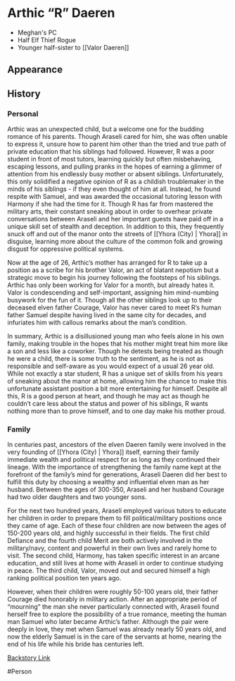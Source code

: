 # Arthic “R” Daeren
- Meghan's PC
- Half Elf Thief Rogue
- Younger half-sister to [[Valor Daeren]]

## Appearance


## History
### Personal
Arthic was an unexpected child, but a welcome one for the budding romance of his parents. Though Araseli cared for him, she was often unable to express it, unsure how to parent him other than the tried and true path of private education that his siblings had followed. However, R was a poor student in front of most tutors, learning quickly but often misbehaving, escaping lessons, and pulling pranks in the hopes of earning a glimmer of attention from his endlessly busy mother or absent siblings. Unfortunately, this only solidified a negative opinion of R as a childish troublemaker in the minds of his siblings - if they even thought of him at all. Instead, he found respite with Samuel, and was awarded the occasional tutoring lesson with Harmony if she had the time for it. Though R has far from mastered the military arts, their constant sneaking about in order to overhear private conversations between Araseli and her important guests have paid off in a unique skill set of stealth and deception. In addition to this, they frequently snuck off and out of the manor onto the streets of [[Yhora (City) | Yhora]] in disguise, learning more about the culture of the common folk and growing disgust for oppressive political systems.

Now at the age of 26, Arthic’s mother has arranged for R to take up a position as a scribe for his brother Valor, an act of blatant nepotism but a strategic move to begin his journey following the footsteps of his siblings. Arthic has only been working for Valor for a month, but already hates it. Valor is condescending and self-important, assigning him mind-numbing busywork for the fun of it. Though all the other siblings look up to their deceased elven father Courage, Valor has never cared to meet R’s human father Samuel despite having lived in the same city for decades, and infuriates him with callous remarks about the man’s condition.

In summary, Arthic is a disillusioned young man who feels alone in his own family, making trouble in the hopes that his mother might treat him more like a son and less like a coworker. Though he detests being treated as though he were a child, there is some truth to the sentiment, as he is not as responsible and self-aware as you would expect of a usual 26 year old. While not exactly a star student, R has a unique set of skills from his years of sneaking about the manor at home, allowing him the chance to make this unfortunate assistant position a bit more entertaining for himself. Despite all this, R is a good person at heart, and though he may act as though he couldn’t care less about the status and power of his siblings, R wants nothing more than to prove himself, and to one day make his mother proud.

### Family 
In centuries past, ancestors of the elven Daeren family were involved in the very founding of [[Yhora (City) | Yhora]] itself, earning their family immediate wealth and political respect for as long as they continued their lineage. With the importance of strengthening the family name kept at the forefront of the family’s mind for generations, Araseli Daeren did her best to fulfill this duty by choosing a wealthy and influential elven man as her husband. Between the ages of 300-350, Araseli and her husband Courage had two older daughters and two younger sons.

For the next two hundred years, Araseli employed various tutors to educate her children in order to prepare them to fill political/military positions once they came of age. Each of these four children are now between the ages of 150-200 years old, and highly successful in their fields. The first child Defiance and the fourth child Merit are both actively involved in the military/navy, content and powerful in their own lives and rarely home to visit. The second child, Harmony, has taken specific interest in an arcane education, and still lives at home with Araseli in order to continue studying in peace. The third child, Valor, moved out and secured himself a high ranking political position ten years ago.

However, when their children were roughly 50-100 years old, their father Courage died honorably in military action. After an appropriate period of “mourning” the man she never particularly connected with, Araseli found herself free to explore the possibility of a true romance, meeting the human man Samuel who later became Arthic’s father. Although the pair were deeply in love, they met when Samuel was already nearly 50 years old, and now the elderly Samuel is in the care of the servants at home, nearing the end of his life while his bride has centuries left.

[Backstory Link](https://docs.google.com/document/d/11SPv4mNWDQEdhvhHwZOQHCWkgwKLSMcEW1IqfauFPIA/edit)

#Person